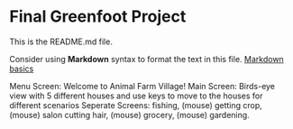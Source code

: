 # Final Greenfoot Project
This is the README.md file.

Consider using **Markdown** syntax to format the text in this file. [Markdown basics](https://www.markdownguide.org/getting-started/)


Menu Screen: Welcome to Animal Farm Village!
Main Screen: Birds-eye view with 5 different houses and use keys to move to the houses for different scenarios 
Seperate Screens: fishing, (mouse) getting crop, (mouse) salon cutting hair, (mouse) grocery, (mouse) gardening.
